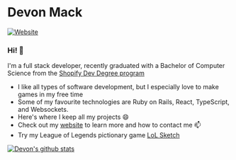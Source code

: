 # Devon Mack
[![Website](https://img.shields.io/website?up_message=https%3A%2F%2Fdevonpmack.github.io%2F&url=https%3A%2F%2Fdavidhzhu.me%2F)](https://devonpmack.github.io/)
### Hi! 👋
I'm a full stack developer, recently graduated with a Bachelor of Computer Science from the [Shopify Dev Degree program](https://devdegree.ca/)
- I like all types of software development, but I especially love to make games in my free time 
- Some of my favourite technologies are Ruby on Rails, React, TypeScript, and Websockets.
- Here's where I keep all my projects 😄
- Check out my [website](https://devonpmack.github.io/) to learn more and how to contact me 📫 
- Try my League of Legends pictionary game [LoL Sketch](https://lolsketch.com)


[![Devon's github stats](https://github-readme-stats.vercel.app/api?username=devonpmack&bg_color=30,e96443,904e95&title_color=fff&text_color=fff)](https://github.com/anuraghazra/github-readme-stats)
